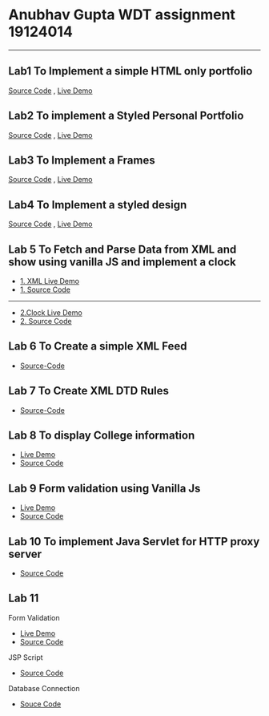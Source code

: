 # Anubhav Gupta WDT assignment 19124014 

---

## Lab1 To Implement a simple HTML only portfolio 

[Source Code](https://github.com/Gupta-Anubhav12/Assignments/blob/main/wdt/Lab1.html) ,
[Live Demo](https://gupta-anubhav12.github.io/Assignments/wdt/Lab1.html)

## Lab2 To implement a Styled Personal Portfolio
[Source Code](https://github.com/Gupta-Anubhav12/Assignments/tree/main/wdt/Lab2) ,
[Live Demo](https://realdevils.com/portfolio/Anubhav%20Gupta)

## Lab3 To Implement a Frames
[Source Code](https://github.com/Gupta-Anubhav12/Assignments/blob/main/wdt/frameset.html) ,
[Live Demo](https://gupta-anubhav12.github.io/Assignments/wdt/frameset.html)

## Lab4 To Implement a styled design
[Source Code](https://github.com/Gupta-Anubhav12/JobFilter) ,
[Live Demo](https://heuristic-borg-007ce1.netlify.app/)

## Lab 5 To Fetch and Parse Data from XML and show using vanilla JS and implement a clock

- [1. XML Live Demo](https://gupta-anubhav12.github.io/Assignments/wdt/Lab4/index.html) 
- [1. Source Code ](https://github.com/Gupta-Anubhav12/Assignments/blob/main/wdt/Lab4/)

---

- [2.Clock Live Demo](https://gupta-anubhav12.github.io/Assignments/wdt/Lab5.html)
- [2. Source Code](https://github.com/Gupta-Anubhav12/Assignments/blob/main/wdt/Lab5.html)

## Lab 6 To Create a simple XML Feed 

- [Source-Code](Lab6/Blog.xml)
  
## Lab 7 To Create XML DTD Rules

- [Source-Code](Lab7/DTD.dtd)

## Lab 8 To display College information

- [Live Demo](https://gupta-anubhav12.github.io/ICWREC-2021/index.html)
- [Source Code](https://github.com/Gupta-Anubhav12/ICWREC-2021)

## Lab 9 Form validation using Vanilla Js

- [Live Demo](https://gupta-anubhav12.github.io/Assignments/wdt/Lab8/index.html) 
- [Source Code](https://github.com/Gupta-Anubhav12/Assignments/blob/main/wdt/Lab8/index.html)

## Lab 10 To implement Java Servlet for HTTP proxy server

- [Source Code](Lab10/HttpProxyServer.java)


## Lab 11 

Form Validation 
- [Live Demo](https://gupta-anubhav12.github.io/Assignments/wdt/Lab8/index.html) 
- [Source Code](https://github.com/Gupta-Anubhav12/Assignments/blob/main/wdt/Lab8/index.html)


JSP Script

- [Source Code](Lab11/main.jsp)

Database Connection

- [Souce Code](Lab11/DatabaseConnection.jsp)


